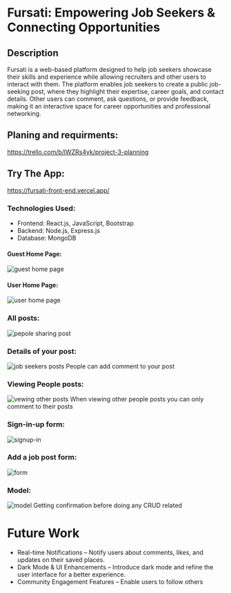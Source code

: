 # Fursati: Empowering Job Seekers & Connecting Opportunities

## Description

Fursati is a web-based platform designed to help job seekers showcase their skills and experience while allowing recruiters and other users to interact with them. The platform enables job seekers to create a public job-seeking post, where they highlight their expertise, career goals, and contact details. Other users can comment, ask questions, or provide feedback, making it an interactive space for career opportunities and professional networking.
## Planing and requirments:
https://trello.com/b/lWZRs4yk/project-3-planning

## Try The App:
https://fursati-front-end.vercel.app/

### Technologies Used:

* Frontend: React.js, JavaScript, Bootstrap
* Backend: Node.js, Express.js
* Database: MongoDB


#### Guest Home Page:
![guest home page](https://github.com/user-attachments/assets/69866bef-2173-469c-981e-1e9a253d0cd5)

#### User Home Page:
![user home page](https://github.com/user-attachments/assets/b5b584ee-827a-442f-9f5e-d23ffb3c9e82)

### All posts:
![pepole sharing post](https://github.com/user-attachments/assets/98adc4d8-32a9-4596-8be2-e5036b44db8c)

### Details of your post:
![job seekers posts](https://github.com/user-attachments/assets/8d510866-c514-4126-9e6b-082bd19deb03)
People can add comment to your post

### Viewing People posts:
![vewing other posts](https://github.com/user-attachments/assets/321bb551-bda4-4531-9650-2fccbd5f347b)
When viewing other people posts you can only comment to their posts

### Sign-in-up form:
![signup-in](https://github.com/user-attachments/assets/66aea771-df9a-4ba6-90ce-2480938e834a)

### Add a job post form:
![form](https://github.com/user-attachments/assets/12b5e7c7-fac3-4c6f-932c-e71c2da27fc4)

### Model:
![model](https://github.com/user-attachments/assets/305aeb65-eb3b-4030-9847-41a14a3d8a08)
Getting confirmation before doing any CRUD related

# Future Work

* Real-time Notifications – Notify users about comments, likes, and updates on their saved places.
* Dark Mode & UI Enhancements – Introduce dark mode and refine the user interface for a better experience.
* Community Engagement Features – Enable users to follow others



